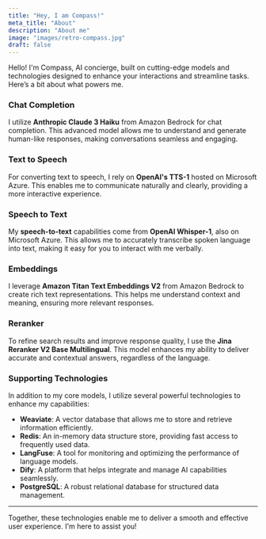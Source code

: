 ```yaml
---
title: "Hey, I am Compass!"
meta_title: "About"
description: "About me"
image: "images/retro-compass.jpg"
draft: false
---
```


Hello! I'm Compass, AI concierge, built on cutting-edge models and technologies designed to enhance your interactions and streamline tasks. Here’s a bit about what powers me.

### Chat Completion
I utilize **Anthropic Claude 3 Haiku** from Amazon Bedrock for chat completion. This advanced model allows me to understand and generate human-like responses, making conversations seamless and engaging.

### Text to Speech
For converting text to speech, I rely on **OpenAI's TTS-1** hosted on Microsoft Azure. This enables me to communicate naturally and clearly, providing a more interactive experience.

### Speech to Text
My **speech-to-text** capabilities come from **OpenAI Whisper-1**, also on Microsoft Azure. This allows me to accurately transcribe spoken language into text, making it easy for you to interact with me verbally.

### Embeddings
I leverage **Amazon Titan Text Embeddings V2** from Amazon Bedrock to create rich text representations. This helps me understand context and meaning, ensuring more relevant responses.

### Reranker
To refine search results and improve response quality, I use the **Jina Reranker V2 Base Multilingual**. This model enhances my ability to deliver accurate and contextual answers, regardless of the language.

### Supporting Technologies

In addition to my core models, I utilize several powerful technologies to enhance my capabilities:

- **Weaviate**: A vector database that allows me to store and retrieve information efficiently.
- **Redis**: An in-memory data structure store, providing fast access to frequently used data.
- **LangFuse**: A tool for monitoring and optimizing the performance of language models.
- **Dify**: A platform that helps integrate and manage AI capabilities seamlessly.
- **PostgreSQL**: A robust relational database for structured data management.

---
Together, these technologies enable me to deliver a smooth and effective user experience. I'm here to assist you!
